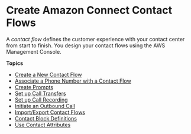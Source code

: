 # Create Amazon Connect Contact Flows<a name="connect-contact-flows"></a>

A *contact flow* defines the customer experience with your contact center from start to finish\. You design your contact flows using the AWS Management Console\. 

**Topics**
+ [Create a New Contact Flow](create-contact-flow.md)
+ [Associate a Phone Number with a Contact Flow](associate-phone-number.md)
+ [Create Prompts](prompts.md)
+ [Set up Call Transfers](transfer.md)
+ [Set up Call Recording](set-up-recordings.md)
+ [Initiate an Outbound Call](using-call-number-block.md)
+ [Import/Export Contact Flows](contact-flow-import-export.md)
+ [Contact Block Definitions](contact-blocks.md)
+ [Use Contact Attributes](connect-contact-attributes.md)